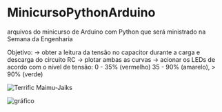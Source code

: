 # MinicursoPythonArduino
arquivos do minicurso de Arduino com Python que será ministrado na Semana da Engenharia

Objetivo:
-> obter a leitura da tensão no capacitor durante a carga e descarga do circuito RC
-> plotar ambas as curvas
-> acionar os LEDs de acordo com o nível de tensão:
                     0 - 35% (vermelho)
                     35 - 90% (amarelo),
                      > 90% (verde)



![Terrific Maimu-Jaiks](https://user-images.githubusercontent.com/107775815/180664903-afeaa6bb-0e06-470f-b1b0-8621298b47e5.png)

![gráfico](https://user-images.githubusercontent.com/107775815/180664913-596d5968-c53c-41c8-9d2f-d7c1ae19424d.png)
